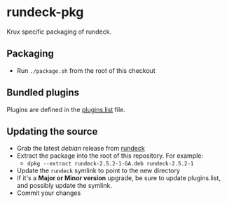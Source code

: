# rundeck-pkg
Krux specific packaging of rundeck.

## Packaging

* Run ```./package.sh``` from the root of this checkout

## Bundled plugins

Plugins are defined in the [plugins.list](plugins.list-2.5.2-1) file.

## Updating the source

* Grab the latest *debian* release from [rundeck](http://rundeck.org/downloads.html)
* Extract the package into the root of this repository. For example:
  * ```dpkg --extract rundeck-2.5.2-1-GA.deb rundeck-2.5.2-1```
* Update the ```rundeck``` symlink to point to the new directory
* If it's a **Major or Minor version** upgrade, be sure to update plugins.list, and possibly update the symlink.
* Commit your changes
